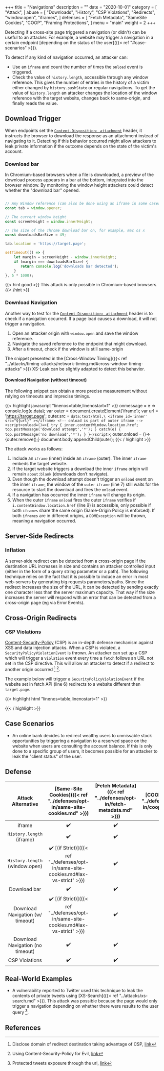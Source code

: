 +++
title = "Navigations"
description = ""
date = "2020-10-01"
category = [
    "Attack",
]
abuse = [
    "Downloads",
    "History",
    "CSP Violations",
    "Redirects",
    "window.open",
    "iframes",
]
defenses = [
    "Fetch Metadata",
    "SameSite Cookies",
    "COOP",
    "Framing Protections",
]
menu = "main"
weight = 2
+++

Detecting if a cross-site page triggered a navigation (or didn't) can be useful to an attacker. For example, a website may trigger a navigation in a certain endpoint [depending on the status of the user]({{< ref "#case-scenarios" >}}).

To detect if any kind of navigation occurred, an attacker can:

- Use an `iframe` and count the number of times the `onload` event is triggered.
- Check the value of `history.length`, accessible through any window reference. This gives the number of entries in the history of a victim either changed by `history.pushState` or regular navigations. To get the value of `history.length` an attacker changes the location of the window reference with the target website, changes back to same-origin, and finally reads the value.

## Download Trigger

When endpoints set the [`Content-Disposition: attachment`](https://developer.mozilla.org/en-US/docs/Web/HTTP/Headers/Content-Disposition) header, it instructs the browser to download the response as an attachment instead of navigating to it. Detecting if this behavior occurred might allow attackers to leak private information if the outcome depends on the state of the victim's account.

### Download bar

In Chromium-based browsers when a file is downloaded, a preview of the download process appears in a bar at the bottom, integrated into the browser window. By monitoring the window height attackers could detect whether the "download bar" opened.


```javascript

// Any Window reference (can also be done using an iframe in some cases)
const tab = window.opener;

// The current window height
const screenHeight = window.innerHeight;

// The size of the chrome download bar on, for example, mac os x
const downloadsBarSize = 49;

tab.location = 'https://target.page';

setTimeout(() => {
    let margin = screenHeight - window.innerHeight;
    if (margin === downloadsBarSize) {
       return console.log('downloads bar detected');
    }
}, 5 * 1000);
```

{{< hint good >}}
This attack is only possible in Chromium-based browsers.
{{< /hint >}}

### Download Navigation

Another way to test for the [`Content-Disposition: attachment`](https://developer.mozilla.org/en-US/docs/Web/HTTP/Headers/Content-Disposition) header is to check if a navigation occurred. If a page load causes a download, it will not trigger a navigation. 

1. Open an attacker origin with `window.open` and save the window reference.
2. Navigate the saved reference to the endpoint that might download.
3. After a timeout, check if the window is still same-origin

The snippet presented in the [Cross-Window Timing]({{< ref "../attacks/timing-attacks/network-timing.md#cross-window-timing-attacks" >}}) XS-Leak can be slightly adapted to detect this behavior.

#### Download Navigation (without timeout)

The following snippet can obtain a more precise measurement without relying on timeouts and imprecise timings.

{{< highlight javascript "linenos=table,linenostart=1" >}}
onmessage = e => console.log(e.data);
var outer = document.createElement('iframe');
var url = 'https://target.page';
outer.src = `data:text/html,\
            <iframe id='inner' src="${url}" ></iframe>
            <!-- onload is part of outer iframe -->
            <script>onload=()=>{
                try {
                    inner.contentWindow.location.href;
                    top.postMessage('download attempt','*');
                } catch(e) {
                    top.postMessage('no download','*');
                }
            }</script>`;
outer.onload = ()=>{outer.remove();}
document.body.appendChild(outer);
{{< / highlight >}}

The attack works as follows:

1. Include an `iframe` (inner) inside an `iframe` (outer). The inner `iframe` embeds the target website.
2. If the target website triggers a download the inner `iframe` origin will remain `about:blank` (downloads don’t navigate).
3. Even though the download attempt doesn't trigger an `onload` event on the inner `iframe`, the window of the `outer` `iframe` (line 7) still waits for the resource to start the download and fires the `onload` event.
4. If a navigation has occurred the inner `iframe` will change its origin. 
5. When the outer `iframe` `onload` fires the outer `iframe` verifies if `i.contentWindow.location.href` (line 9) is accessible, only possible if both `iframes` share the same origin (Same-Origin Policy is enforced). If both `iframes` are in different origins, a `DOMException` will be thrown, meaning a navigation occurred.


## Server-Side Redirects

### Inflation

A server-side redirect can be detected from a cross-origin page if the destination URL increases in size and contains an attacker controlled input (either in the form of a query string parameter or a path). The following technique relies on the fact that it is possible to induce an error in most web-servers by generating big requests parameters/paths. Since the redirect increases the size of the URL, it can be detected by sending exactly one character less than the server maximum capacity. That way if the size increases the server will respond with an error that can be detected from a cross-origin page (eg via Error Events).

## Cross-Origin Redirects

### CSP Violations

[Content-Security-Policy](https://developer.mozilla.org/en-US/docs/Web/HTTP/CSP) (CSP) is an in-depth defense mechanism against XSS and data injection attacks. When a CSP is violated, a `SecurityPolicyViolationEvent` is thrown. An attacker can set up a CSP which will trigger a `Violation` event every time a `fetch` follows an URL not set in the CSP directive. This will allow an attacker to detect if a redirect to another origin occurred [^2] [^3]. 

The example below will trigger a `SecurityPolicyViolationEvent` if the website set in fetch API (line 6) redirects to a website different then `target.page`.

{{< highlight html "linenos=table,linenostart=1" >}}
<meta http-equiv="Content-Security-Policy" content="default-src 'unsafe-inline' target.page">
<script>
document.addEventListener('securitypolicyviolation', e => {
  console.log("redirected");
});
fetch('https://target.page/might_redirect', {mode: 'no-cors',credentials: 'include'});
</script>
{{< / highlight >}}

## Case Scenarios

- An online bank decides to redirect wealthy users to unmissable stock opportunities by triggering a navigation to a reserved space on the website when users are consulting the account balance. If this is only done to a specific group of users, it becomes possible for an attacker to leak the "client status" of the user.


## Defense

| Attack Alternative  | [Same-Site Cookies]({{< ref "../defenses/opt-in/same-site-cookies.md" >}})  | [Fetch Metadata]({{< ref "../defenses/opt-in/fetch-metadata.md" >}})  | [COOP]({{< ref "../defenses/opt-in/coop.md" >}})  |  [Framing Protections]({{< ref "../defenses/opt-in/xfo.md" >}}) |
|:----------------------------------:|:--------------------------:|:---------------:|:-----:|:--------------------:|
| iframe                             |         ✔️                 |      ✔️          |  ❌   |          ✔️          |
| `History.length` (iframe)          |         ✔️                 |      ✔️          |  ❌   |          ✔️          |
| `History.length` (window.open)     |         ✔️ [(if Strict)]({{< ref "../defenses/opt-in/same-site-cookies.md#lax-vs-strict" >}})    |      ✔️          |  ✔️   |          ❌          |
| Download bar                       |         ✔️                 |      ✔️          |  ✔️   |          ✔️          |
| Download Navigation (w/ timeout)   |         ✔️ [(if Strict)]({{< ref "../defenses/opt-in/same-site-cookies.md#lax-vs-strict" >}})     |      ✔️          |  ❓   |          ✔️          |
| Download Navigation (no timeout)   |         ✔️                 |      ✔️          |  ✔️   |          ✔️          |
| CSP Violations                     |         ✔️                 |      ✔️          |  ❌   |          ❌          |

## Real-World Examples

- A vulnerability reported to Twitter used this technique to leak the contents of private tweets using [XS-Search]({{< ref "../attacks/xs-search.md" >}}). This attack was possible because the page would only trigger a navigation depending on whether there were results to the user query [^1].

## References

[^1]: Protected tweets exposure through the url, [link](https://hackerone.com/reports/491473)
[^2]: Disclose domain of redirect destination taking advantage of CSP, [link](https://bugs.chromium.org/p/chromium/issues/detail?id=313737)
[^3]: Using Content-Security-Policy for Evil, [link](http://homakov.blogspot.com/2014/01/using-content-security-policy-for-evil.html)